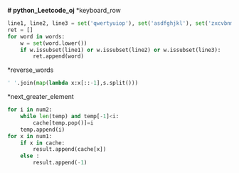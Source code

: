**# python_Leetcode_oj**
*keyboard_row

```python
line1, line2, line3 = set('qwertyuiop'), set('asdfghjkl'), set('zxcvbnm')
ret = []
for word in words:
    w = set(word.lower())
    if w.issubset(line1) or w.issubset(line2) or w.issubset(line3):
        ret.append(word)
```

*reverse_words
```python
' '.join(map(lambda x:x[::-1],s.split()))
```

*next_greater_element
```python  	
for i in num2:
    while len(temp) and temp[-1]<i:
        cache[temp.pop()]=i
    temp.append(i)
for x in num1:
    if x in cache:
        result.append(cache[x])
    else :
        result.append(-1)
```
